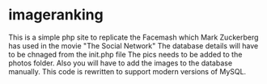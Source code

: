 # imageranking
This is a simple php site to replicate the Facemash which Mark Zuckerberg has used in the movie "The Social Network"
The database details will have to be chnaged from the init.php file
The pics needs to be added to the photos folder.
Also you will have to add the images to the database manually.
This code is rewritten to support modern versions of MySQL.
